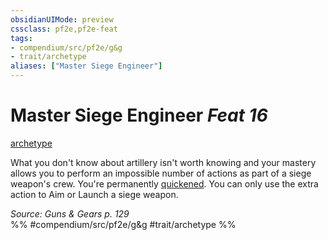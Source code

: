 ```yaml
---
obsidianUIMode: preview
cssclass: pf2e,pf2e-feat
tags:
- compendium/src/pf2e/g&g
- trait/archetype
aliases: ["Master Siege Engineer"]
---
```

# Master Siege Engineer  *Feat 16*  
[archetype](../../Rules/traits/archetype.md)  


What you don't know about artillery isn't worth knowing and your mastery allows you to perform an impossible number of actions as part of a siege weapon's crew. You're permanently [quickened](../../Rules/conditions.md#Quickened). You can only use the extra action to Aim or Launch a siege weapon.

*Source: Guns & Gears p. 129*  
%% #compendium/src/pf2e/g&g #trait/archetype %%